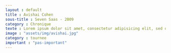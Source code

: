 ```yaml
---
layout : default
title : Avishai Cohen
sous-title : Seven Saas - 2009
category : Chronique
texte : Lorem ipsum dolor sit amet, consectetur adipisicing elit, sed do eiusmod tempor incididunt ut labore et dolore magna aliqua. Ut enim ad minim veniam, quis nostrud exercitation ullamco laboris nisi ut aliquip ex ea commodo consequat. Duis aute irure dolor in reprehenderit in voluptate velit esse cillum dolore eu fugiat nulla pariatur. Excepteur sint occaecat cupidatat non proident, sunt in culpa qui officia deserunt mollit anim id est laborum.
image : "assets/img/avishai.jpg"
category : tournee
important : "pas-important"
---
```

